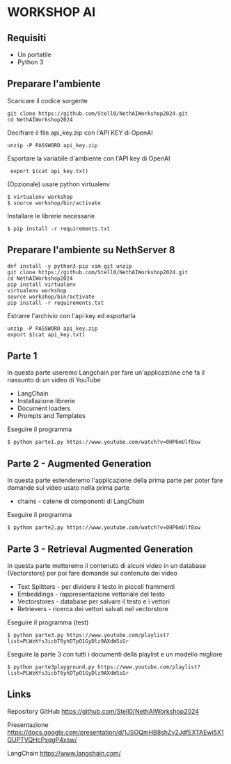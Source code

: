 # WORKSHOP AI

## Requisiti

* Un portatile
* Python 3


## Preparare l'ambiente

Scaricare il codice sorgente

```
git clone https://github.com/Stell0/NethAIWorkshop2024.git
cd NethAIWorkshop2024
```

Decifrare il file api_key.zip con l'API KEY di OpenAI

```
unzip -P PASSWORD api_key.zip
```

Esportare la variabile d'ambiente con l'API key di OpenAI

```
 export $(cat api_key.txt)
```

(Opzionale) usare python virtualenv

```
$ virtualenv workshop
$ source workshop/bin/activate
```

Installare le librerie necessarie

```
$ pip install -r requirements.txt
```

## Preparare l'ambiente su NethServer 8

```
dnf install -y python3-pip vim git unzip
git clone https://github.com/Stell0/NethAIWorkshop2024.git
cd NethAIWorkshop2024
pip install virtualenv
virtualenv workshop
source workshop/bin/activate
pip install -r requirements.txt
```

Estrarre l'archivio con l'api key ed esportarla
```
unzip -P PASSWORD api_key.zip
export $(cat api_key.txt)
```


## Parte 1

In questa parte useremo Langchain per fare un'applicazione che fa il riassunto di un video di YouTube

* LangChain
* Installazione librerie
* Document loaders
* Prompts and Templates

Eseguire il programma

```
$ python parte1.py https://www.youtube.com/watch?v=0HP6mUlf8xw
```


## Parte 2 - Augmented Generation

In questa parte estenderemo l'applicazione della prima parte per poter fare domande sul video usato nella prima parte

* chains - catene di componenti di LangChain

Eseguire il programma

```
$ python parte2.py https://www.youtube.com/watch?v=0HP6mUlf8xw
```


## Parte 3 - Retrieval Augmented Generation

In questa parte metteremo il contenuto di alcuni video in un database (Vectorstore) per poi fare domande sul contenuto dei video

* Text Splitters - per dividere il testo in piccoli frammenti
* Embeddings - rappresentazione vettoriale del testo
* Vectorstores - database per salvare il testo e i vettori
* Retrievers - ricerca dei vettori salvati nel vectorstore

Eseguire il programma (test)
```
$ python parte3.py https://www.youtube.com/playlist?list=PLWzKfs3icbT6yhDTpO1GyDlz9AXdWSiGr
```

Eseguire la parte 3 con tutti i documenti della playlist e un modello migliore

```
$ python parte3playground.py https://www.youtube.com/playlist?list=PLWzKfs3icbT6yhDTpO1GyDlz9AXdWSiGr
```


## Links

Repository GitHub https://github.com/Stell0/NethAIWorkshop2024

Presentazione https://docs.google.com/presentation/d/1JSOQmHB8shZv2JdfEXTAEwi5X1GUPTVQHcPxqgP4xsw/

LangChain https://www.langchain.com/
